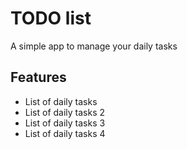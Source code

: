 # TODO list
A simple app to manage your daily tasks

## Features
* List of daily tasks
* List of daily tasks 2
* List of daily tasks 3
* List of daily tasks 4
